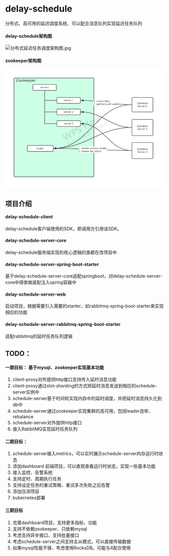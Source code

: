 # delay-schedule
分布式、高可用的延迟调度系统、可以配合消息队列实现延迟任务队列

#### delay-schedule架构图
![分布式延迟任务调度架构图.jpg](https://github.com/yangxb2010000/delay-schedule/blob/master/doc/分布式延迟任务调度架构图.jpg)

#### zookeeper架构图
![分布式延迟任务调度架构图.jpg](https://github.com/yangxb2010000/delay-schedule/blob/master/doc/zookeeper设计图.jpg)


## 项目介绍
#### delay-schedule-client
delay-schedule客户端使用的SDK，即调用方引用该SDK。

#### delay-schedule-server-core
delay-schedule服务端实现的核心逻辑的类都在改项目中

#### delay-schedule-server-spring-boot-starter
基于delay-schedule-server-core适配springboot，对delay-schedule-server-core中得类做装配注入spring容器中

#### delay-schedule-server-web
启动项目，根据需要引入需要的starter，如rabbitmq-spring-boot-starter来实现相应的功能

#### delay-schedule-server-rabbitmq-spring-boot-starter
适配rabbitmq的延时任务队列逻辑

## TODO：
#### 一期目标： 基于mysql、zookeeper实现基本功能
1. client-proxy对外提供http接口支持传入延时消息功能
2. client-proxy通过slot-sharding的方式把延时消息发送到相应的schedule-server实例中
3. schedule-server基于时间轮实现内存中的延时调度，并把延时消息持久化到db中
4. schedule-server通过zookeeper实现集群的高可用，包括leader选举、rebalance
5. schedule-server对外提供http接口
6. 接入RabbitMQ实现延时任务队列

#### 二期目标：
1. schedule-server接入metrics，可以实时展示schedule-server内存运行时状态
2. 添加dashboard 前端项目，可以直观查看运行时状态，实现一些基本功能
3. 接入监控、告警系统
4. 支持定时、周期执行任务
5. 支持设定任务的重试策略、重试多次失败之后告警
6. 添加压测项目
7. kubernetes部署

#### 三期目标
1. 完善dashboard项目，支持更多指标、功能
2. 支持不依赖zookeeper、只依赖mysql
3. 考虑支持异步接口、支持批量接口
4. 考虑schedule-server之间支持主从模式，可以直接传输数据
5. 如果mysql性能不够、考虑使用RocksDB。可能与4配合使用
